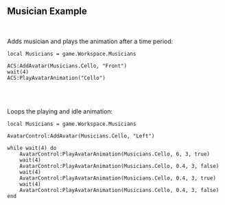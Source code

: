 ## Musician Example

<br>

Adds musician and plays the animation after a time period:
```local ACS = require(script.Parent.ModuleScript)
local Musicians = game.Workspace.Musicians

ACS:AddAvatar(Musicians.Cello, "Front")
wait(4)
ACS:PlayAvatarAnimation("Cello")
```

<br>
<br>

Loops the playing and idle animation:
```local AvatarControl = require(script.Parent.AvatarControlModule)
local Musicians = game.Workspace.Musicians

AvatarControl:AddAvatar(Musicians.Cello, "Left")

while wait(4) do
	AvatarControl:PlayAvatarAnimation(Musicians.Cello, 6, 3, true)
	wait(4)
	AvatarControl:PlayAvatarAnimation(Musicians.Cello, 0.4, 3, false)
	wait(4)
	AvatarControl:PlayAvatarAnimation(Musicians.Cello, 0.4, 3, true)
	wait(4)
	AvatarControl:PlayAvatarAnimation(Musicians.Cello, 0.4, 3, false)
end
```
